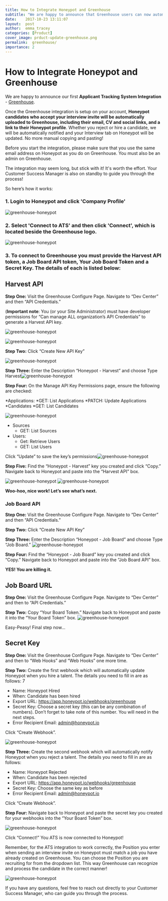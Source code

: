 ```yaml
---
title: How to Integrate Honeypot and Greenhouse
subtitle: "We are happy to announce that Greenhouse users can now automatically upload candidates directly from Honeypot to Greenhouse. Here's a step-by-step guide to help you set up the Honeypot-Greenhouse integration!"
date:    2017-10-23 13:11:07
layout:  post
author:  emma_tracey
categories: [Product]
cover_image: prduct-update-greenhouse.png
permalink:  greenhouse/
importance: 2
---
```


# How to Integrate Honeypot and Greenhouse

We are happy to announce our first **Applicant Tracking System Integration**  - [Greenhouse](https://www.greenhouse.io/). 

Once the Greenhouse integration is setup on your account,  **Honeypot candidates who accept your interview invite will be automatically uploaded to Greenhouse, including their email, CV and social links, and a link to their Honeypot profile**. Whether you reject or hire a candidate, we will be automatically notified and your Interview tab on Honeypot will be updated.  No more manual copying and pasting!  

<!--more-->

Before you start the integration, please make sure that you use the same email address on Honeypot as you do on Greenhouse. You must also be an admin on Greenhouse. 

The integration may seem long, but stick with it! It's worth the effort. Your Customer Success Manager is also on standby to guide you through the process!  


So here’s how it works: 


### 1. Login to Honeypot and click 'Company Profile' 


![greenhouse-honeypot](/assets/images/greenhouse1.png)

### 2.  Select 'Connect to ATS' and then click 'Connect', which is located beside the Greenhouse logo.



![greenhouse-honeypot](/assets/images/greenhouse2.png)

### 3. To connect to Greenhouse you must provide the Harvest API token, a Job Board API token, Your Job Board Token and a Secret Key. The details of each is listed below:

## **Harvest API**

**Step One:** Visit the Greenhouse Configure Page. Navigate to “Dev Center” and then “API Credentials.” 

(**Important note**: You (or your Site Administrator) must have developer permissions for “Can manage ALL organization’s API Credentials” to generate a Harvest API key.



![greenhouse-honeypot](/assets/images/greenhouse3.png)









![greenhouse-honeypot](/assets/images/greenhouse4.png)






**Step Two:** Click “Create New API Key”



![greenhouse-honeypot](/assets/images/greenhouse5.png)






**Step Three:** Enter the Description “Honeypot - Harvest” and choose Type Harvest![greenhouse-honeypot](/assets/images/greenhouse6.png)





**Step Four:** On the Manage API Key Permissions page, ensure the following are checked: 



*Applications: 
	*GET: List Applications
	*PATCH: Update Applications
*Candidates
	*GET: List Candidates

![greenhouse-honeypot](/assets/images/greenhouse7.png)



* Sources
	* GET: List Sources
* Users:
	* Get: Retrieve Users
	* GET: List Users


Click “Update” to save the key’s permissions![greenhouse-honeypot](/assets/images/greenhouse8.png)




**Step Five:** Find the “Honeypot - Harvest” key you created and click “Copy.” Navigate back to Honeypot and paste into the “Harvest API” box. 


![greenhouse-honeypot](/assets/images/greenhouse9.png)
![greenhouse-honeypot](/assets/images/greenhouse10.png)

**Woo-hoo, nice work! Let’s see what’s next.** 



### **Job Board API**



**Step One:** Visit the Greenhouse Configure Page. Navigate to “Dev Center” and then “API Credentials.” 



**Step Two:** Click “Create New API Key”



**Step Three:** Enter the Description “Honeypot - Job Board” and choose Type “Job Board.”
![greenhouse-honeypot](/assets/images/greenhouse11.png)



**Step Four:** Find the “Honeypot - Job Board” key you created and click “Copy.” Navigate back to Honeypot and paste into the “Job Board API” box. 


**YES! You are killing it.** 


## **Job Board URL**



**Step One:** Visit the Greenhouse Configure Page. Navigate to “Dev Center” and then to “API Credentials.”



**Step Two:** Copy “Your Board Token.” Navigate back to Honeypot and paste it into the “Your Board Token” box. 
![greenhouse-honeypot](/assets/images/greenhouse12.png)


Easy-Peasy! Final step now…


## **Secret Key**

**Step One:** Visit the Greenhouse Configure Page. Navigate to “Dev Center” and then to “Web Hooks” and “Web Hooks” one more time. 



**Step Two:** Create the first webhook which will automatically update Honeypot when you hire a talent. The details you need to fill in are as follows: 7


* Name: Honeypot Hired 
* When: Candidate has been hired
* Export URL: https://app.honeypot.io/webhooks/greenhouse
* Secret Key: Choose a secret key (this can be any combination of numbers). Don’t forget to take note of this number. You will need in the next steps. 
* Error Recipient Email: admin@honeypot.io


Click “Create Webhook”. 

![greenhouse-honeypot](/assets/images/greenhouse13.png)


**Step Three:** Create the second webhook which will automatically notify  Honeypot when you reject a talent. The details you need to fill in are as follows: 


* Name: Honeypot Rejected 
* When: Candidate has been rejected
* Export URL: https://app.honeypot.io/webhooks/greenhouse
* Secret Key: Choose the same key as before 
* Error Recipient Email: admin@honeypot.io


Click “Create Webhook”. 



**Step Four:** Navigate back to Honeypot and paste the secret key you created for your webhooks into the “Your Board Token” box. 


![greenhouse-honeypot](/assets/images/greenhouse14.png)



Click “Connect!” You ATS is now connected to Honeypot! 



Remember, for the ATS integration to work correctly, the Position you enter when sending an interview invite on Honeypot must match a job you have already created on Greenhouse. You can choose the Position you are recruiting for from the dropdown list. This way Greenhouse can recognize and process the candidate in the correct manner!   


![greenhouse-honeypot](/assets/images/greenhouse15.png)


If you have any questions, feel free to reach out directly to your Customer Success Manager, who can guide you through the process.

